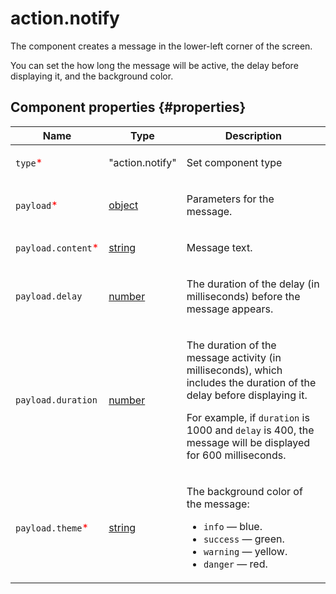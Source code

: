 # action.notify

The component creates a message in the lower-left corner of the screen.

You can set the how long the message will be active, the delay before displaying it, and the background color.

## Component properties {#properties}

| Name                                                | Type                                                                             | Description                                                                                                                                                                                                                                    |
| --------------------------------------------------- | -------------------------------------------------------------------------------- | ---------------------------------------------------------------------------------------------------------------------------------------------------------------------------------------------------------------------------------------------- |
| `type`<span style="color: red">\*</span>            | "action.notify"                                                                  | <p>Set component type</p>                                                                                                                                                                                                                      |
| `payload`<span style="color: red">\*</span>         | <a class="xref popup-link" href="../concepts/types.dita#types/object">object</a> | <p>Parameters for the message.</p>                                                                                                                                                                                                             |
| `payload.content`<span style="color: red">\*</span> | <a class="xref popup-link" href="../concepts/types.dita#types/string">string</a> | <p>Message text.</p>                                                                                                                                                                                                                           |
| `payload.delay`                                     | <a class="xref popup-link" href="../concepts/types.dita#types/number">number</a> | <p>The duration of the delay (in milliseconds) before the message appears.</p>                                                                                                                                                                 |
| `payload.duration`                                  | <a class="xref popup-link" href="../concepts/types.dita#types/number">number</a> | <p>The duration of the message activity (in milliseconds), which includes the duration of the delay before displaying it.</p><p>For example, if `duration` is 1000 and `delay` is 400, the message will be displayed for 600 milliseconds.</p> |
| `payload.theme`<span style="color: red">\*</span>   | <a class="xref popup-link" href="../concepts/types.dita#types/string">string</a> | <p>The background color of the message: </p><ul><li>`info` — blue.</li><li>`success` — green.</li><li>`warning` — yellow.</li><li>`danger` — red.</li></ul>                                                                                    |
